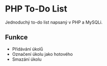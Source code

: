 # PHP To-Do List

Jednoduchý to-do list napsaný v PHP a MySQLi.

## Funkce

- Přidávání úkolů
- Označení úkolu jako hotového
- Smazání úkolu
